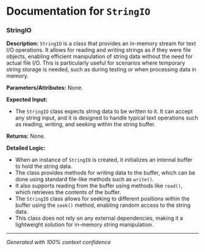 # Documentation for `StringIO`

### StringIO

**Description:**
`StringIO` is a class that provides an in-memory stream for text I/O operations. It allows for reading and writing strings as if they were file objects, enabling efficient manipulation of string data without the need for actual file I/O. This is particularly useful for scenarios where temporary string storage is needed, such as during testing or when processing data in memory.

**Parameters/Attributes:**
None.

**Expected Input:**
- The `StringIO` class expects string data to be written to it. It can accept any string input, and it is designed to handle typical text operations such as reading, writing, and seeking within the string buffer.

**Returns:**
None.

**Detailed Logic:**
- When an instance of `StringIO` is created, it initializes an internal buffer to hold the string data.
- The class provides methods for writing data to the buffer, which can be done using standard file-like methods such as `write()`.
- It also supports reading from the buffer using methods like `read()`, which retrieves the contents of the buffer.
- The `StringIO` class allows for seeking to different positions within the buffer using the `seek()` method, enabling random access to the string data.
- This class does not rely on any external dependencies, making it a lightweight solution for in-memory string manipulation.

---
*Generated with 100% context confidence*
